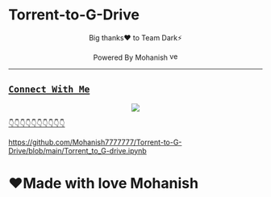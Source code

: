 # Torrent-to-G-Drive


<p align="center">
Big thanks❤️ to Team Dark⚡

<p align="center"> 
Powered By Mohanish <a href="github.com/Mohanish7777777"><img src="https://i.ibb.co/7k9tyQ6/verify1.png" alt="verfied" width="16" height="16" />

</p>

-------

## ```Connect With Me```
<p align="center">
<a href="https://wa.me/917904707229"><img src="https://img.shields.io/badge/Contact%20Mohanish%E2%9D%A4%EF%B8%8F-25D366?style=for-the-badge&logo=whatsapp&logoColor=white" />
</p>
👇👇👇👇👇👇👇👇👇👇

https://github.com/Mohanish7777777/Torrent-to-G-Drive/blob/main/Torrent_to_G-drive.ipynb
  

  # ❤️Made with love Mohanish
